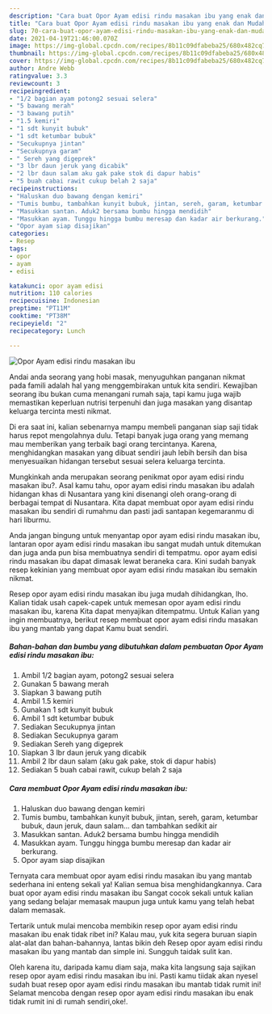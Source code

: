 ```yaml
---
description: "Cara buat Opor Ayam edisi rindu masakan ibu yang enak dan Mudah Dibuat"
title: "Cara buat Opor Ayam edisi rindu masakan ibu yang enak dan Mudah Dibuat"
slug: 70-cara-buat-opor-ayam-edisi-rindu-masakan-ibu-yang-enak-dan-mudah-dibuat
date: 2021-04-19T21:46:00.070Z
image: https://img-global.cpcdn.com/recipes/8b11c09dfabeba25/680x482cq70/opor-ayam-edisi-rindu-masakan-ibu-foto-resep-utama.jpg
thumbnail: https://img-global.cpcdn.com/recipes/8b11c09dfabeba25/680x482cq70/opor-ayam-edisi-rindu-masakan-ibu-foto-resep-utama.jpg
cover: https://img-global.cpcdn.com/recipes/8b11c09dfabeba25/680x482cq70/opor-ayam-edisi-rindu-masakan-ibu-foto-resep-utama.jpg
author: Andre Webb
ratingvalue: 3.3
reviewcount: 3
recipeingredient:
- "1/2 bagian ayam potong2 sesuai selera"
- "5 bawang merah"
- "3 bawang putih"
- "1.5 kemiri"
- "1 sdt kunyit bubuk"
- "1 sdt ketumbar bubuk"
- "Secukupnya jintan"
- "Secukupnya garam"
- " Sereh yang digeprek"
- "3 lbr daun jeruk yang dicabik"
- "2 lbr daun salam aku gak pake stok di dapur habis"
- "5 buah cabai rawit cukup belah 2 saja"
recipeinstructions:
- "Haluskan duo bawang dengan kemiri"
- "Tumis bumbu, tambahkan kunyit bubuk, jintan, sereh, garam, ketumbar bubuk, daun jeruk, daun salam... dan tambahkan sedikit air"
- "Masukkan santan. Aduk2 bersama bumbu hingga mendidih"
- "Masukkan ayam. Tunggu hingga bumbu meresap dan kadar air berkurang."
- "Opor ayam siap disajikan"
categories:
- Resep
tags:
- opor
- ayam
- edisi

katakunci: opor ayam edisi 
nutrition: 110 calories
recipecuisine: Indonesian
preptime: "PT11M"
cooktime: "PT38M"
recipeyield: "2"
recipecategory: Lunch

---
```



![Opor Ayam edisi rindu masakan ibu](https://img-global.cpcdn.com/recipes/8b11c09dfabeba25/680x482cq70/opor-ayam-edisi-rindu-masakan-ibu-foto-resep-utama.jpg)

Andai anda seorang yang hobi masak, menyuguhkan panganan nikmat pada famili adalah hal yang menggembirakan untuk kita sendiri. Kewajiban seorang ibu bukan cuma menangani rumah saja, tapi kamu juga wajib memastikan keperluan nutrisi terpenuhi dan juga masakan yang disantap keluarga tercinta mesti nikmat.

Di era  saat ini, kalian sebenarnya mampu membeli panganan siap saji tidak harus repot mengolahnya dulu. Tetapi banyak juga orang yang memang mau memberikan yang terbaik bagi orang tercintanya. Karena, menghidangkan masakan yang dibuat sendiri jauh lebih bersih dan bisa menyesuaikan hidangan tersebut sesuai selera keluarga tercinta. 



Mungkinkah anda merupakan seorang penikmat opor ayam edisi rindu masakan ibu?. Asal kamu tahu, opor ayam edisi rindu masakan ibu adalah hidangan khas di Nusantara yang kini disenangi oleh orang-orang di berbagai tempat di Nusantara. Kita dapat membuat opor ayam edisi rindu masakan ibu sendiri di rumahmu dan pasti jadi santapan kegemaranmu di hari liburmu.

Anda jangan bingung untuk menyantap opor ayam edisi rindu masakan ibu, lantaran opor ayam edisi rindu masakan ibu sangat mudah untuk ditemukan dan juga anda pun bisa membuatnya sendiri di tempatmu. opor ayam edisi rindu masakan ibu dapat dimasak lewat beraneka cara. Kini sudah banyak resep kekinian yang membuat opor ayam edisi rindu masakan ibu semakin nikmat.

Resep opor ayam edisi rindu masakan ibu juga mudah dihidangkan, lho. Kalian tidak usah capek-capek untuk memesan opor ayam edisi rindu masakan ibu, karena Kita dapat menyajikan ditempatmu. Untuk Kalian yang ingin membuatnya, berikut resep membuat opor ayam edisi rindu masakan ibu yang mantab yang dapat Kamu buat sendiri.

<!--inarticleads1-->

##### Bahan-bahan dan bumbu yang dibutuhkan dalam pembuatan Opor Ayam edisi rindu masakan ibu:

1. Ambil 1/2 bagian ayam, potong2 sesuai selera
1. Gunakan 5 bawang merah
1. Siapkan 3 bawang putih
1. Ambil 1.5 kemiri
1. Gunakan 1 sdt kunyit bubuk
1. Ambil 1 sdt ketumbar bubuk
1. Sediakan Secukupnya jintan
1. Sediakan Secukupnya garam
1. Sediakan  Sereh yang digeprek
1. Siapkan 3 lbr daun jeruk yang dicabik
1. Ambil 2 lbr daun salam (aku gak pake, stok di dapur habis)
1. Sediakan 5 buah cabai rawit, cukup belah 2 saja




<!--inarticleads2-->

##### Cara membuat Opor Ayam edisi rindu masakan ibu:

1. Haluskan duo bawang dengan kemiri
1. Tumis bumbu, tambahkan kunyit bubuk, jintan, sereh, garam, ketumbar bubuk, daun jeruk, daun salam... dan tambahkan sedikit air
1. Masukkan santan. Aduk2 bersama bumbu hingga mendidih
1. Masukkan ayam. Tunggu hingga bumbu meresap dan kadar air berkurang.
1. Opor ayam siap disajikan




Ternyata cara membuat opor ayam edisi rindu masakan ibu yang mantab sederhana ini enteng sekali ya! Kalian semua bisa menghidangkannya. Cara buat opor ayam edisi rindu masakan ibu Sangat cocok sekali untuk kalian yang sedang belajar memasak maupun juga untuk kamu yang telah hebat dalam memasak.

Tertarik untuk mulai mencoba membikin resep opor ayam edisi rindu masakan ibu enak tidak ribet ini? Kalau mau, yuk kita segera buruan siapin alat-alat dan bahan-bahannya, lantas bikin deh Resep opor ayam edisi rindu masakan ibu yang mantab dan simple ini. Sungguh taidak sulit kan. 

Oleh karena itu, daripada kamu diam saja, maka kita langsung saja sajikan resep opor ayam edisi rindu masakan ibu ini. Pasti kamu tiidak akan nyesel sudah buat resep opor ayam edisi rindu masakan ibu mantab tidak rumit ini! Selamat mencoba dengan resep opor ayam edisi rindu masakan ibu enak tidak rumit ini di rumah sendiri,oke!.


